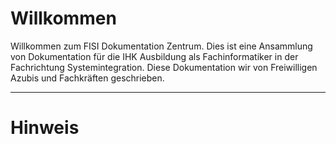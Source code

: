 # Willkommen
Willkommen zum FISI Dokumentation Zentrum. Dies ist eine Ansammlung von Dokumentation für die IHK Ausbildung als Fachinformatiker in der Fachrichtung Systemintegration. Diese Dokumentation wir von Freiwilligen Azubis und Fachkräften geschrieben.

---
# Hinweis
